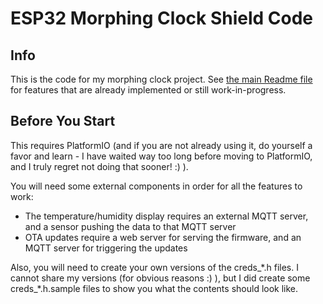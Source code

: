 # ESP32 Morphing Clock Shield Code

## Info

This is the code for my morphing clock project. See [the main Readme file](../) for features that are already implemented or still work-in-progress.

## Before You Start

This requires PlatformIO (and if you are not already using it, do yourself a favor and learn - I have waited way too long before moving to PlatformIO, and I truly regret not doing that sooner! :) ).

You will need some external components in order for all the features to work:
* The temperature/humidity display requires an external MQTT server, and a sensor pushing the data to that MQTT server
* OTA updates require a web server for serving the firmware, and an MQTT server for triggering the updates

Also, you will need to create your own versions of the creds\_\*.h files. I cannot share my versions (for obvious reasons :) ), but I did create some creds\_\*.h.sample files to show you what the contents should look like.
